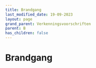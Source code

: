 ```yaml
---
title: Brandgang
last_modified_date: 19-09-2023
layout: page
grand_parent: Verkenningsvoorschriften
parent: B
has_children: false
---
```


Brandgang
=========

